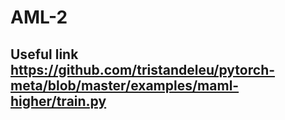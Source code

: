 # AML-2
## Useful link https://github.com/tristandeleu/pytorch-meta/blob/master/examples/maml-higher/train.py